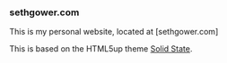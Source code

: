 ### sethgower.com
This is my personal website, located at [sethgower.com]

This is based on the HTML5up theme [Solid State](https://html5up.net/solid-state). 
